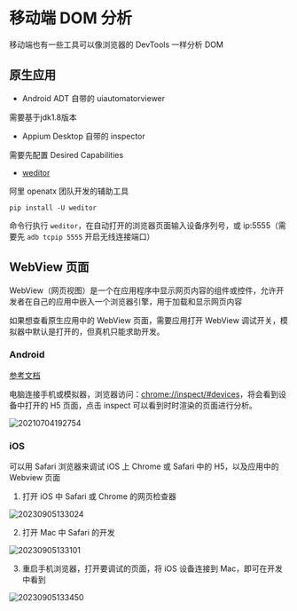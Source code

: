 # 移动端 DOM 分析

移动端也有一些工具可以像浏览器的 DevTools 一样分析 DOM

## 原生应用

- Android ADT 自带的 uiautomatorviewer

需要基于jdk1.8版本

- Appium Desktop 自带的 inspector

需要先配置 Desired Capabilities

- [weditor](https://github.com/alibaba/web-editor)

阿里 openatx 团队开发的辅助工具

`pip install -U weditor`

命令行执行 `weditor`，在自动打开的浏览器页面输入设备序列号，或 ip:5555（需要先 `adb tcpip 5555` 开启无线连接端口）

## WebView 页面

WebView（网页视图）是一个在应用程序中显示网页内容的组件或控件，允许开发者在自己的应用中嵌入一个浏览器引擎，用于加载和显示网页内容

如果想查看原生应用中的 WebView 页面，需要应用打开 WebView 调试开关，模拟器中默认是打开的，但真机只能求助开发。

### Android

[参考文档](https://developer.chrome.com/docs/devtools/remote-debugging?hl=zh-cn)

电脑连接手机或模拟器，浏览器访问：<chrome://inspect/#devices>，将会看到设备中打开的 H5 页面，点击 inspect 可以看到时时渲染的页面进行分析。

![20210704192754](http://image.zuoright.com/20210704192754.png)

### iOS

可以用 Safari 浏览器来调试 iOS 上 Chrome 或 Safari 中的 H5，以及应用中的 Webview 页面

1. 打开 iOS 中 Safari 或 Chrome 的网页检查器

![20230905133024](https://image.zuoright.com/20230905133024.png)

2. 打开 Mac 中 Safari 的开发

![20230905133101](https://image.zuoright.com/20230905133101.png)

3. 重启手机浏览器，打开要调试的页面，将 iOS 设备连接到 Mac，即可在开发中看到

![20230905133450](https://image.zuoright.com/20230905133450.png)
